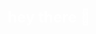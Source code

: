 <div style="background-image: url('https://i.ibb.co/Sw8nfKR/download.jpg'); background-size: cover; background-position: center; height: 200px; display: flex; justify-content: center; align-items: center; color: white; font-size: 24px; font-weight: bold;">
  hey there 👋
</div>
